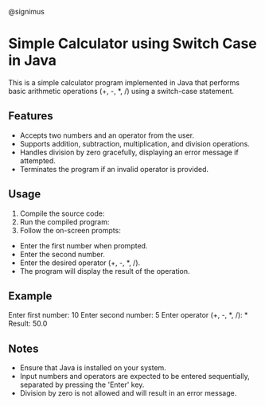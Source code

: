 @signimus
# Simple Calculator using Switch Case in Java

This is a simple calculator program implemented in Java that performs basic arithmetic operations (+, -, *, /) using a switch-case statement.

## Features

- Accepts two numbers and an operator from the user.
- Supports addition, subtraction, multiplication, and division operations.
- Handles division by zero gracefully, displaying an error message if attempted.
- Terminates the program if an invalid operator is provided.

## Usage

1. Compile the source code:
2. Run the compiled program:
3. Follow the on-screen prompts:
- Enter the first number when prompted.
- Enter the second number.
- Enter the desired operator (+, -, *, /).
- The program will display the result of the operation.

## Example
Enter first number: 10
Enter second number: 5
Enter operator (+, -, *, /): *
Result: 50.0

## Notes

- Ensure that Java is installed on your system.
- Input numbers and operators are expected to be entered sequentially, separated by pressing the 'Enter' key.
- Division by zero is not allowed and will result in an error message.




